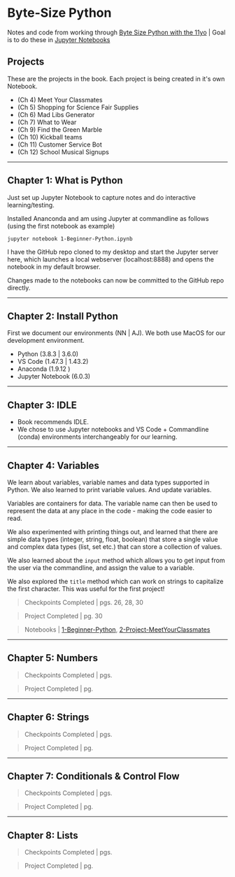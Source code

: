 # Byte-Size Python
Notes and code from working through [Byte Size Python with the 11yo](https://www.amazon.com/Bite-Size-Python-Introduction-Programming/dp/1119643813) | Goal is to do these in [Jupyter Notebooks](https://jupyter.org/)

## Projects

These are the projects in the book. Each project is being created in it's own Notebook.
 * (Ch 4) Meet Your Classmates
 * (Ch 5) Shopping for Science Fair Supplies
 * (Ch 6) Mad Libs Generator
 * (Ch 7) What to Wear
 * (Ch 9) Find the Green Marble
 * (Ch 10) Kickball teams
 * (Ch 11) Customer Service Bot
 * (Ch 12) School Musical Signups

---

## Chapter 1: What is Python

Just set up Jupyter Notebook to capture notes and do interactive learning/testing.

Installed Ananconda and am using Jupyter at commandline as follows (using the first notebook as example)

```
jupyter notebook 1-Beginner-Python.ipynb

```

I have the GitHub repo cloned to my desktop and start the Jupyter server here, which launches a local webserver (localhost:8888) and opens the notebook in my default browser.

Changes made to the notebooks can now be committed to the GitHub repo directly.

---

## Chapter 2: Install Python

First we document our environments (NN | AJ). We both use MacOS for our development environment.

 * Python  (3.8.3 | 3.6.0)
 * VS Code (1.47.3 | 1.43.2)
 * Anaconda (1.9.12 )
 * Jupyter Notebook (6.0.3)

---

## Chapter 3: IDLE

 * Book recommends IDLE. 
 * We chose to use Jupyter notebooks and VS Code + Commandline (conda) environments interchangeably for our learning.

---

## Chapter 4: Variables

We learn about variables, variable names and data types supported in Python. We also learned to print variable values. And update variables.

Variables are containers for data. The variable name can then be used to represent the data at any place in the code - making the code easier to read.

We also experimented with printing things out, and learned that there are simple data types (integer, string, float, boolean) that store a single value and complex data types (list, set etc.) that can store a collection of values.

We also learned about the `input` method which allows you to get input from the user via the commandline, and assign the value to a variable.

We also explored the `title` method which can work on strings to capitalize the first character. This was useful for the first project!

> Checkpoints Completed | pgs. 26, 28, 30

> Project Completed | pg. 30

> Notebooks | [1-Beginner-Python](./1-Beginner-Python.ipynb), [2-Project-MeetYourClassmates](./2-Project_MeetYourClassmates.ipynb)

--- 

## Chapter 5: Numbers


> Checkpoints Completed | pgs. 

> Project Completed | pg. 

---

## Chapter 6: Strings


> Checkpoints Completed | pgs. 

> Project Completed | pg. 

---

## Chapter 7: Conditionals & Control Flow


> Checkpoints Completed | pgs. 

> Project Completed | pg. 

---

## Chapter 8: Lists


> Checkpoints Completed | pgs. 

> Project Completed | pg. 
